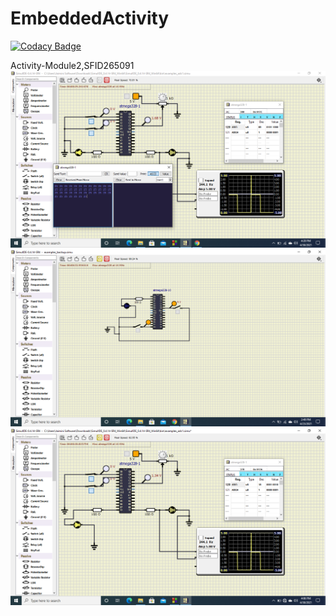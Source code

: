 # EmbeddedActivity

[![Codacy Badge](https://api.codacy.com/project/badge/Grade/7880cb2d524e44f5a01b417699727df8)](https://app.codacy.com/gh/HarshDubey265091/EmbeddedActivity?utm_source=github.com&utm_medium=referral&utm_content=HarshDubey265091/EmbeddedActivity&utm_campaign=Badge_Grade_Settings)



Activity-Module2,SFID265091
![](https://github.com/HarshDubey265091/EmbeddedActivity/blob/main/others/Screenshot%20(10).png)
![](https://github.com/HarshDubey265091/EmbeddedActivity/blob/main/others/Screenshot%20(6).png)
![](https://github.com/HarshDubey265091/EmbeddedActivity/blob/main/others/Screenshot%20(9).png)


